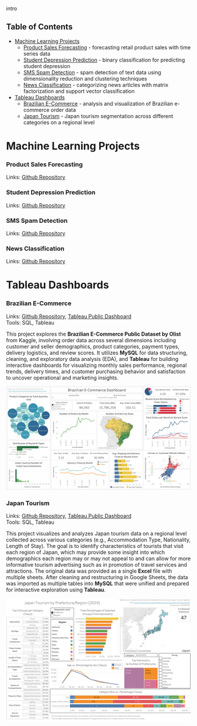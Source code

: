 intro

## Table of Contents
- [Machine Learning Projects](#machine-learning-projects)
  - [Product Sales Forecasting](#product-sales-forecasting) - forecasting retail product sales with time series data
  - [Student Depression Prediction](#student-depression-prediction) - binary classification for predicting student depression
  - [SMS Spam Detection](#sms-spam-detection) - spam detection of text data using dimensionality reduction and clustering techniques
  - [News Classification](#news-classification) - categorizing news articles with matrix factorization and support vector classification
- [Tableau Dashboards](#tableau-dashboards)
  - [Brazilian E-Commerce](#brazilian-e-commerce) - analysis and visualization of Brazilian e-commerce order data 
  - [Japan Tourism](#japan-tourism) - Japan tourism segmentation across different categories on a regional level

# Machine Learning Projects

### Product Sales Forecasting
Links: <a href="https://github.com/isaacjeon/product_sales_forecasting" target="_blank">Github Repository</a><br>

### Student Depression Prediction
Links: <a href="https://github.com/isaacjeon/depression-prediction" target="_blank">Github Repository</a><br>

### SMS Spam Detection
Links: <a href="https://github.com/isaacjeon/spam_detection" target="_blank">Github Repository</a><br>

### News Classification
Links: <a href="https://github.com/isaacjeon/news_classification" target="_blank">Github Repository</a><br>

# Tableau Dashboards

### Brazilian E-Commerce
Links: <a href="https://github.com/isaacjeon/brazilian_ecommerce" target="_blank">Github Repository</a>, <a href="https://public.tableau.com/views/BrazilianE-Commerce_17547219521680/Dashboard1?:language=en-US&publish=yes&:sid=&:redirect=auth&:display_count=n&:origin=viz_share_link" target="_blank">Tableau Public Dashboard</a><br>
Tools: SQL, Tableau

This project explores the **Brazilian E-Commerce Public Dataset by Olist** from Kaggle, involving order data across several dimensions including customer and seller demographics, product categories, payment types, delivery logistics, and review scores. It utilizes **MySQL** for data structuring, cleaning, and exploratory data analysis (EDA), and **Tableau** for building interactive dashboards for visualizing monthly sales performance, regional trends, delivery times, and customer purchasing behavior and satisfaction to uncover operational and marketing insights.

![](/img/brazilian_ecommerce_dashboard.png)

### Japan Tourism
Links: <a href="https://github.com/isaacjeon/japan-tourism-segmentation" target="_blank">Github Repository</a>, <a href="https://public.tableau.com/views/JapanTourismbyPrefectureRegion/Dashboard?:language=en-US&publish=yes&:sid=&:redirect=auth&:display_count=n&:origin=viz_share_link" target="_blank">Tableau Public Dashboard</a><br>
Tools: SQL, Tableau

This project visualizes and analyzes Japan tourism data on a regional level collected across various categories (e.g., Accommodation Type, Nationality, Length of Stay). The goal is to identify characteristics of tourists that visit each region of Japan, which may provide some insight into which demographics each region may or may not appeal to and can allow for more informative tourism advertising such as in promotion of travel services and attractions. The original data was provided as a single **Excel** file with multiple sheets. After cleaning and restructuring in Google Sheets, the data was imported as multiple tables into **MySQL** that were unified and prepared for interactive exploration using **Tableau**.

![](/img/japan_tourism_dashboard.png)
